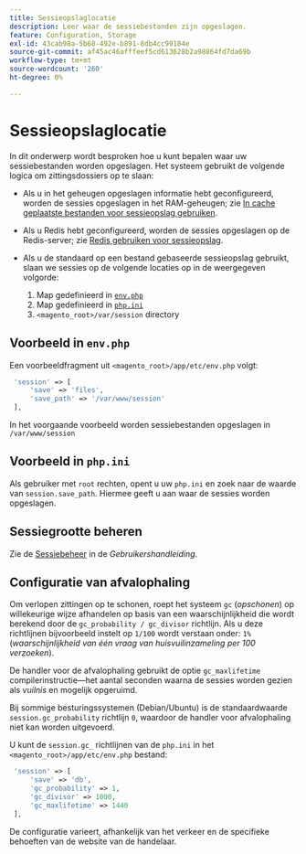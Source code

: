 ```yaml
---
title: Sessieopslaglocatie
description: Leer waar de sessiebestanden zijn opgeslagen.
feature: Configuration, Storage
exl-id: 43cab98a-5b68-492e-b891-8db4cc99184e
source-git-commit: af45ac46afffeef5cd613628b2a98864fd7da69b
workflow-type: tm+mt
source-wordcount: '260'
ht-degree: 0%

---
```


# Sessieopslaglocatie

In dit onderwerp wordt besproken hoe u kunt bepalen waar uw sessiebestanden worden opgeslagen. Het systeem gebruikt de volgende logica om zittingsdossiers op te slaan:

- Als u in het geheugen opgeslagen informatie hebt geconfigureerd, worden de sessies opgeslagen in het RAM-geheugen; zie [In cache geplaatste bestanden voor sessieopslag gebruiken](memcached.md).
- Als u Redis hebt geconfigureerd, worden de sessies opgeslagen op de Redis-server; zie [Redis gebruiken voor sessieopslag](../cache/redis-session.md).
- Als u de standaard op een bestand gebaseerde sessieopslag gebruikt, slaan we sessies op de volgende locaties op in de weergegeven volgorde:

   1. Map gedefinieerd in [`env.php`](#example-in-envphp)
   1. Map gedefinieerd in [`php.ini`](#example-in-phpini)
   1. `<magento_root>/var/session` directory

## Voorbeeld in `env.php`

Een voorbeeldfragment uit `<magento_root>/app/etc/env.php` volgt:

```php
 'session' => [
     'save' => 'files',
     'save_path' => '/var/www/session'
 ],
```

In het voorgaande voorbeeld worden sessiebestanden opgeslagen in `/var/www/session`

## Voorbeeld in `php.ini`

Als gebruiker met `root` rechten, opent u uw `php.ini` en zoek naar de waarde van `session.save_path`. Hiermee geeft u aan waar de sessies worden opgeslagen.

## Sessiegrootte beheren

Zie de [Sessiebeheer](https://docs.magento.com/user-guide/stores/security-session-management.html) in de _Gebruikershandleiding_.

## Configuratie van afvalophaling

Om verlopen zittingen op te schonen, roept het systeem `gc` (_opschonen_) op willekeurige wijze afhandelen op basis van een waarschijnlijkheid die wordt berekend door de `gc_probability / gc_divisor` richtlijn. Als u deze richtlijnen bijvoorbeeld instelt op `1/100` wordt verstaan onder: `1%` (_waarschijnlijkheid van één vraag van huisvuilinzameling per 100 verzoeken_).

De handler voor de afvalophaling gebruikt de optie `gc_maxlifetime` compilerinstructie—het aantal seconden waarna de sessies worden gezien als _vuilnis_ en mogelijk opgeruimd.

Bij sommige besturingssystemen (Debian/Ubuntu) is de standaardwaarde `session.gc_probability` richtlijn `0`, waardoor de handler voor afvalophaling niet kan worden uitgevoerd.

U kunt de `session.gc_` richtlijnen van de `php.ini` in het `<magento_root>/app/etc/env.php` bestand:

```php
 'session' => [
     'save' => 'db',
     'gc_probability' => 1,
     'gc_divisor' => 1000,
     'gc_maxlifetime' => 1440
 ],
```

De configuratie varieert, afhankelijk van het verkeer en de specifieke behoeften van de website van de handelaar.
